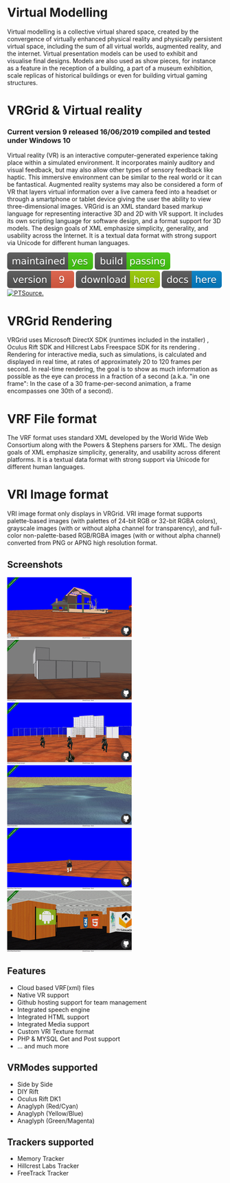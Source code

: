 # Virtual Modelling

Virtual modelling is a collective virtual shared space, created by the convergence of virtually enhanced physical reality and physically persistent virtual space, including the sum of all virtual worlds, augmented reality, and the internet. 
Virtual presentation models can be used to exhibit and visualise final designs. Models are also used as show pieces, for instance as a feature in the reception of a building, a part of a museum exhibition,  scale replicas of historical buildings or even for building virtual gaming structures.

# VRGrid & Virtual reality
### Current version 9 released 16/06/2019 compiled and tested under Windows 10

Virtual reality (VR) is an interactive computer-generated experience taking place within a simulated environment. It incorporates mainly auditory and visual feedback, but may also allow other types of sensory feedback like haptic. This immersive environment can be similar to the real world or it can be fantastical. Augmented reality systems may also be considered a form of VR that layers virtual information over a live camera feed into a headset or through a smartphone or tablet device giving the user the ability to view three-dimensional images. VRGrid is an XML standard based markup language for representing interactive 3D and 2D with VR support. It includes its own scripting language for software design, and a format support for 3D models. The design goals of XML emphasize simplicity, generality, and usability across the Internet. It is a textual data format with strong support via Unicode for different human languages.

[![Maintenance](/images/maintained.svg)]() [![Travis](/images/rust.svg)]()  [![You can download here.](/images/version-9-red.svg)](https://dl.orangedox.com/tX6IL0ZzYy6z5vI2sE?dl=1)  [![You can download here.](/images/download-here-green.svg)](https://dl.orangedox.com/tX6IL0ZzYy6z5vI2sE?dl=1) [![Help here.](/images/docs-here-blue.svg)](https://wiki.ptsource.eu/) [![PTSource.](https://demos.ptsource.eu/vrgrid.gif)](https://ptsource.eu/)

# VRGrid Rendering

VRGrid uses Microsoft DirectX SDK (runtimes included in the installer) , Oculus Rift SDK and Hillcrest Labs Freespace SDK for its rendering . Rendering for interactive media, such as simulations, is calculated and displayed in real time, at rates of approximately 20 to 120 frames per second. In real-time rendering, the goal is to show as much information as possible as the eye can process in a fraction of a second (a.k.a. "in one frame": In the case of a 30 frame-per-second animation, a frame encompasses one 30th of a second).

# VRF File format

The VRF format uses standard XML developed by the World Wide Web Consortium along with the Powers & Stephens parsers for XML. The design goals of XML emphasize simplicity, generality, and usability across diferent platforms. It is a textual data format with strong support via Unicode for different human languages.

# VRI Image format

VRI image format only displays in VRGrid. VRI image format supports palette-based images (with palettes of 24-bit RGB or 32-bit RGBA colors), grayscale images (with or without alpha channel for transparency), and full-color non-palette-based RGB/RGBA images (with or without alpha channel) converted from PNG or APNG high resolution format.

## Screenshots

![PTSource VRGrid](https://raw.githubusercontent.com/ptsource/VRGrid/master/images/01.PNG)![PTSource VRGrid](https://raw.githubusercontent.com/ptsource/VRGrid/master/images/02.PNG)![PTSource VRGrid](https://raw.githubusercontent.com/ptsource/VRGrid/master/images/03.PNG)
![PTSource VRGrid](https://raw.githubusercontent.com/ptsource/VRGrid/master/images/04.PNG)![PTSource VRGrid](https://raw.githubusercontent.com/ptsource/VRGrid/master/images/05.PNG)![PTSource VRGrid](https://raw.githubusercontent.com/ptsource/VRGrid/master/images/06.PNG)

## Features

* Cloud based VRF(xml) files
* Native VR support
* Github hosting support for team management
* Integrated speech engine
* Integrated HTML support
* Integrated Media support
* Custom VRI Texture format
* PHP & MYSQL Get and Post support
* ... and much more

## VRModes supported

* Side by Side
* DIY Rift
* Oculus Rift DK1
* Anaglyph (Red/Cyan)
* Anaglyph (Yellow/Blue)
* Anaglyph (Green/Magenta)

## Trackers supported

* Memory Tracker
* Hillcrest Labs Tracker
* FreeTrack Tracker



